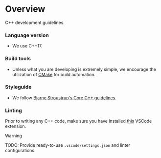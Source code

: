 # Overview

C++ development guidelines.

### Language version

- We use C++17.

### Build tools

- Unless what you are developing is extremely simple, we encourage the utilization of [CMake](https://cmake.org/) for build automation.

### Styleguide

- We follow [Bjarne Stroustrup's Core C++ guidelines](https://isocpp.github.io/CppCoreGuidelines/index.html).


### Linting

Prior to writing any C++ code, make sure you have installed [this](https://code.visualstudio.com/docs/languages/cpp) VSCode extension.

> [!WARNING]
> TODO: Provide ready-to-use `.vscode/settings.json` and linter configurations.